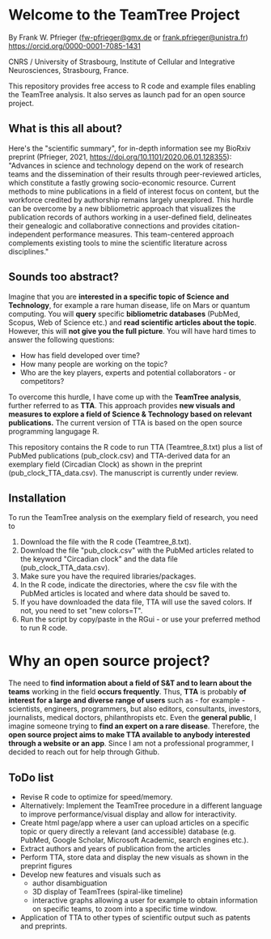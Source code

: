 # Welcome to the TeamTree Project

By Frank W. Pfrieger (fw-pfrieger@gmx.de or frank.pfrieger@unistra.fr)
https://orcid.org/0000-0001-7085-1431

CNRS / University of Strasbourg, Institute of Cellular and Integrative Neurosciences, Strasbourg, France.

This repository provides free access to R code and example files enabling the TeamTree analysis. It also serves as launch pad for an open source project.

## What is this all about?
Here's the "scientific summary", for in-depth information see my BioRxiv preprint (Pfrieger, 2021, https://doi.org/10.1101/2020.06.01.128355):
"Advances in science and technology depend on the work of research teams and the dissemination of their results through peer-reviewed articles, which constitute a fastly growing socio-economic resource.
Current methods to mine publications in a field of interest focus on content, but the workforce credited by authorship remains largely unexplored.
This hurdle can be overcome by a new bibliometric approach that visualizes the publication records of authors working in a user-defined field, delineates their genealogic and collaborative connections and provides citation-independent performance measures.
This team-centered approach complements existing tools to mine the scientific literature across disciplines."

## Sounds too abstract?
Imagine that you are **interested in a specific topic of Science and Technology**, for example a rare human disease, life on Mars or quantum computing.
You will **query** specific **bibliometric databases** (PubMed, Scopus, Web of Science etc.) and **read scientific articles about the topic**.
However, this will **not give you the full picture**. You will have hard times to answer the following questions:
- How has field developed over time?
- How many people are working on the topic?
- Who are the key players, experts and potential collaborators - or competitors?

To overcome this hurdle, I have come up with the **TeamTree analysis**, further referred to as **TTA**.
This approach provides **new visuals and measures to explore a field of Science & Technology based on relevant publications.**
The current version of TTA is based on the open source programming langugage R.

This repository contains the R code to run TTA (Teamtree_8.txt) plus a list of PubMed publications (pub_clock.csv) and TTA-derived data for an exemplary field (Circadian Clock) as shown in the preprint (pub_clock_TTA_data.csv). The manuscript is currently under review.

## Installation
To run the TeamTree analysis on the exemplary field of research, you need to
1. Download the file with the R code (Teamtree_8.txt).
2. Download the file "pub_clock.csv" with the PubMed articles related to the keyword "Circadian clock" and the data file (pub_clock_TTA_data.csv).
3. Make sure you have the required libraries/packages.
4. In the R code, indicate the directories, where the csv file with the PubMed articles is located and where data should be saved to.
5. If you have downloaded the data file, TTA will use the saved colors. If not, you need to set "new colors=T".
6. Run the script by copy/paste in the RGui - or use your preferred method to run R code.

# Why an open source project?
The need to **find information about a field of S&T and to learn about the teams** working in the field **occurs frequently**. Thus, **TTA** is probably **of interest for a large and diverse range of users** such as - for example - scientists, engineers, programmers, but also editors, consultants, investors, journalists, medical doctors, philanthropists etc. Even the **general public**, I imagine someone trying to **find an expert on a rare disease**.
Therefore, the **open source project aims to make TTA available to anybody interested through a website or an app**. Since I am not a professional programmer, I decided to reach out for help through Github.

## ToDo list
- Revise R code to optimize for speed/memory.
- Alternatively: Implement the TeamTree procedure in a different language to improve performance/visual display and allow for interactivity.
- Create html page/app where a user can upload articles on a specific topic or query directly a relevant (and accessible) database (e.g. PubMed, Google Scholar, Microsoft Academic, search engines etc.).
- Extract authors and years of publication from the articles
- Perform TTA, store data and display the new visuals as shown in the preprint figures
- Develop new features and visuals such as
    - author disambiguation
    - 3D display of TeamTrees (spiral-like timeline)
    - interactive graphs allowing a user for example to obtain information on specific teams, to zoom into a specific time window.
- Application of TTA to other types of scientific output such as patents and preprints.

